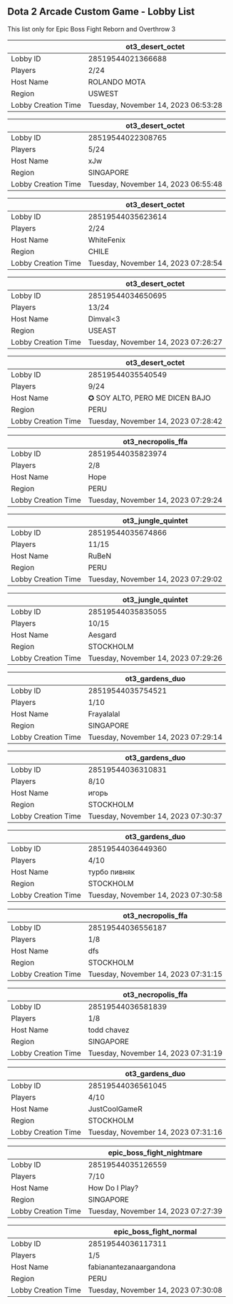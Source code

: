 ## Dota 2 Arcade Custom Game - Lobby List

This list only for Epic Boss Fight Reborn and Overthrow 3

|  | ot3_desert_octet |
| ------ | ------ |
| Lobby ID | 28519544021366688 |
| Players | 2/24 |
| Host Name | ROLANDO MOTA |
| Region | USWEST |
| Lobby Creation Time | Tuesday, November 14, 2023 06:53:28 |


|  | ot3_desert_octet |
| ------ | ------ |
| Lobby ID | 28519544022308765 |
| Players | 5/24 |
| Host Name | xJw |
| Region | SINGAPORE |
| Lobby Creation Time | Tuesday, November 14, 2023 06:55:48 |


|  | ot3_desert_octet |
| ------ | ------ |
| Lobby ID | 28519544035623614 |
| Players | 2/24 |
| Host Name | WhiteFenix |
| Region | CHILE |
| Lobby Creation Time | Tuesday, November 14, 2023 07:28:54 |


|  | ot3_desert_octet |
| ------ | ------ |
| Lobby ID | 28519544034650695 |
| Players | 13/24 |
| Host Name | Dimval<3 |
| Region | USEAST |
| Lobby Creation Time | Tuesday, November 14, 2023 07:26:27 |


|  | ot3_desert_octet |
| ------ | ------ |
| Lobby ID | 28519544035540549 |
| Players | 9/24 |
| Host Name | ✪ SOY ALTO, PERO ME DICEN BAJO |
| Region | PERU |
| Lobby Creation Time | Tuesday, November 14, 2023 07:28:42 |


|  | ot3_necropolis_ffa |
| ------ | ------ |
| Lobby ID | 28519544035823974 |
| Players | 2/8 |
| Host Name | Hope |
| Region | PERU |
| Lobby Creation Time | Tuesday, November 14, 2023 07:29:24 |


|  | ot3_jungle_quintet |
| ------ | ------ |
| Lobby ID | 28519544035674866 |
| Players | 11/15 |
| Host Name | RuBeN |
| Region | PERU |
| Lobby Creation Time | Tuesday, November 14, 2023 07:29:02 |


|  | ot3_jungle_quintet |
| ------ | ------ |
| Lobby ID | 28519544035835055 |
| Players | 10/15 |
| Host Name | Aesgard |
| Region | STOCKHOLM |
| Lobby Creation Time | Tuesday, November 14, 2023 07:29:26 |


|  | ot3_gardens_duo |
| ------ | ------ |
| Lobby ID | 28519544035754521 |
| Players | 1/10 |
| Host Name | Frayalalal |
| Region | SINGAPORE |
| Lobby Creation Time | Tuesday, November 14, 2023 07:29:14 |


|  | ot3_gardens_duo |
| ------ | ------ |
| Lobby ID | 28519544036310831 |
| Players | 8/10 |
| Host Name | игорь |
| Region | STOCKHOLM |
| Lobby Creation Time | Tuesday, November 14, 2023 07:30:37 |


|  | ot3_gardens_duo |
| ------ | ------ |
| Lobby ID | 28519544036449360 |
| Players | 4/10 |
| Host Name | турбо пивняк |
| Region | STOCKHOLM |
| Lobby Creation Time | Tuesday, November 14, 2023 07:30:58 |


|  | ot3_necropolis_ffa |
| ------ | ------ |
| Lobby ID | 28519544036556187 |
| Players | 1/8 |
| Host Name | dfs |
| Region | STOCKHOLM |
| Lobby Creation Time | Tuesday, November 14, 2023 07:31:15 |


|  | ot3_necropolis_ffa |
| ------ | ------ |
| Lobby ID | 28519544036581839 |
| Players | 1/8 |
| Host Name | todd chavez |
| Region | SINGAPORE |
| Lobby Creation Time | Tuesday, November 14, 2023 07:31:19 |


|  | ot3_gardens_duo |
| ------ | ------ |
| Lobby ID | 28519544036561045 |
| Players | 4/10 |
| Host Name | JustCoolGameR |
| Region | STOCKHOLM |
| Lobby Creation Time | Tuesday, November 14, 2023 07:31:16 |


|  | epic_boss_fight_nightmare |
| ------ | ------ |
| Lobby ID | 28519544035126559 |
| Players | 7/10 |
| Host Name | How Do I Play? |
| Region | SINGAPORE |
| Lobby Creation Time | Tuesday, November 14, 2023 07:27:39 |


|  | epic_boss_fight_normal |
| ------ | ------ |
| Lobby ID | 28519544036117311 |
| Players | 1/5 |
| Host Name | fabianantezanaargandona |
| Region | PERU |
| Lobby Creation Time | Tuesday, November 14, 2023 07:30:08 |


